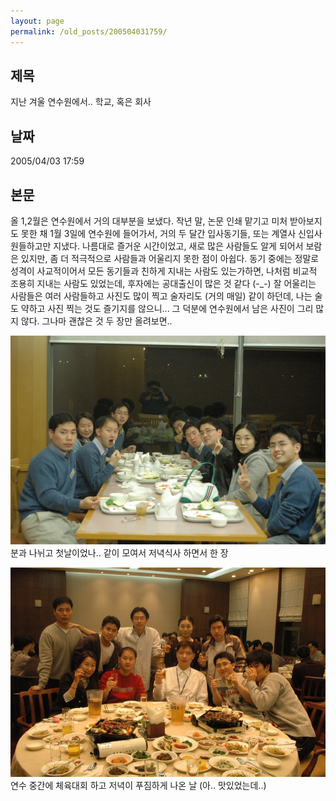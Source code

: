 ```yaml
---
layout: page
permalink: /old_posts/200504031759/
---
```


## 제목
지난 겨울 연수원에서.. 학교, 혹은 회사

## 날짜
2005/04/03 17:59

## 본문
올 1,2월은 연수원에서 거의 대부분을 보냈다.
작년 말, 논문 인쇄 맡기고 미처 받아보지도 못한 채 1월 3일에 연수원에 들어가서,
거의 두 달간 입사동기들, 또는 계열사 신입사원들하고만 지냈다.
나름대로 즐거운 시간이었고, 새로 많은 사람들도 알게 되어서 보람은 있지만,
좀 더 적극적으로 사람들과 어울리지 못한 점이 아쉽다.
동기 중에는 정말로 성격이 사교적이어서 모든 동기들과 친하게 지내는 사람도 있는가하면,
나처럼 비교적 조용히 지내는 사람도 있었는데, 후자에는 공대출신이 많은 것 같다 (-_-)
잘 어울리는 사람들은 여러 사람들하고 사진도 많이 찍고 술자리도 (거의 매일) 같이 하던데,
나는 술도 약하고 사진 찍는 것도 즐기지를 않으니...
그 덕분에 연수원에서 남은 사진이 그리 많지 않다.
그나마 괜찮은 것 두 장만 올려보면..

![c0003499_17544547.jpg](200504031759/c0003499_17544547.jpg)
분과 나뉘고 첫날이었나.. 같이 모여서 저녁식사 하면서 한 장

![c0003499_17554986.jpg](200504031759/c0003499_17554986.jpg)
연수 중간에 체육대회 하고 저녁이 푸짐하게 나온 날 (아.. 맛있었는데..)